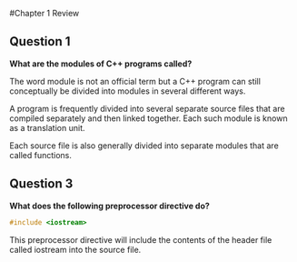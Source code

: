 #Chapter 1 Review  

## Question 1  
**What are the modules of C++ programs called?**  

The word module is not an official term but a C++ program can still conceptually be divided into modules in several different ways.  

A program is frequently divided into several separate source files that are compiled separately and then linked together. Each such module is known as a translation unit.  

Each source file is also generally divided into separate modules that are called functions.  

## Question 3
**What does the following preprocessor directive do?**

```cpp
#include <iostream>
```

This preprocessor directive will include the contents of the header file called iostream into the source file.  




